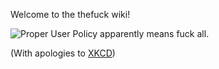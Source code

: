 Welcome to the thefuck wiki!

![Proper User Policy apparently means fuck all.](https://user-images.githubusercontent.com/16308406/64036594-deab4080-cb53-11e9-81eb-403cde8b5fb6.png)

(With apologies to [XKCD](https://xkcd.com/149))